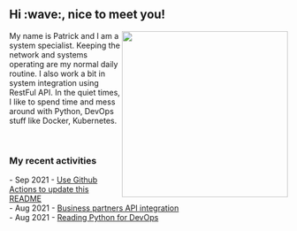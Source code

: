 <h2> Hi :wave:, nice to meet you! </h2>
    <img align='right' src="https://media.giphy.com/media/3o6ZsWiPs8bx32YWyY/giphy.gif" width="300" />
    <p alight="left">My name is Patrick and I am a system specialist. Keeping the network and systems operating are my normal daily routine. I also work a bit in system integration using RestFul API. In the quiet times, I like to spend time and mess around with Python, DevOps stuff like Docker, Kubernetes.</p>
    <br>
    <h3>My recent activities</h3>
    <!-- Activities start -->
- Sep 2021 - <a href='https://docs.github.com/en/actions' target='_blank'>Use Github Actions to update this README</a><br>
- Aug 2021 - <a href='#' target='_blank'>Business partners API integration</a><br>
- Aug 2021 - <a href='https://book.douban.com/subject/34787347/' target='_blank'>Reading Python for DevOps</a><br><!-- Activities end -->
